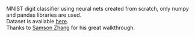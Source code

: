 MNIST digit classifier using neural nets created from scratch, only numpy and pandas libraries are used.  
Dataset is available [here](https://www.kaggle.com/c/digit-recognizer/data?select=test.csv).  
Thanks to [Samson Zhang](https://www.youtube.com/watch?v=w8yWXqWQYmU&t=1383s) for his great walkthrough.
